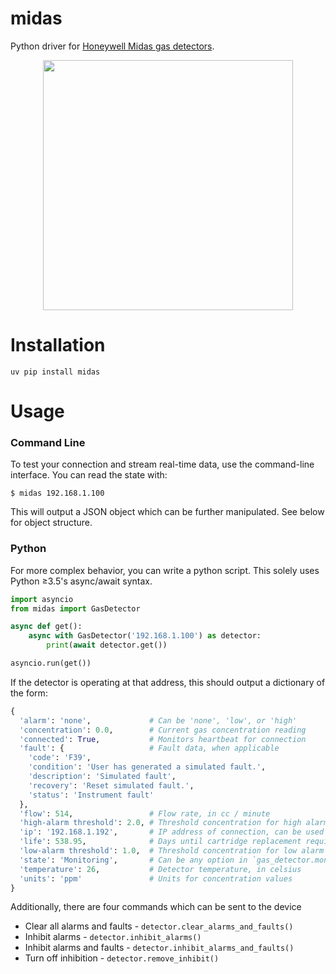 midas
=====

Python driver for [Honeywell Midas gas detectors](http://www.honeywellanalytics.com/en/products/Midas).

<p align="center">
  <img src="https://s7d1.scene7.com/is/image/Honeywell65/Midas" height="400" />
</p>

Installation
============

```
uv pip install midas
```

Usage
=====

### Command Line

To test your connection and stream real-time data, use the command-line
interface. You can read the state with:

```
$ midas 192.168.1.100
```

This will output a JSON object which can be further manipulated. See below for
object structure.


### Python

For more complex behavior, you can write a python script. This solely uses
Python ≥3.5's async/await syntax.

```python
import asyncio
from midas import GasDetector

async def get():
    async with GasDetector('192.168.1.100') as detector:
        print(await detector.get())

asyncio.run(get())
```

If the detector is operating at that address, this should output a
dictionary of the form:

```python
{
  'alarm': 'none',             # Can be 'none', 'low', or 'high'
  'concentration': 0.0,        # Current gas concentration reading
  'connected': True,           # Monitors heartbeat for connection
  'fault': {                   # Fault data, when applicable
    'code': 'F39',
    'condition': 'User has generated a simulated fault.',
    'description': 'Simulated fault',
    'recovery': 'Reset simulated fault.',
    'status': 'Instrument fault'
  },
  'flow': 514,                 # Flow rate, in cc / minute
  'high-alarm threshold': 2.0, # Threshold concentration for high alarm trigger
  'ip': '192.168.1.192',       # IP address of connection, can be used to link to Honeywell's own web interface
  'life': 538.95,              # Days until cartridge replacement required
  'low-alarm threshold': 1.0,  # Threshold concentration for low alarm trigger
  'state': 'Monitoring',       # Can be any option in `gas_detector.monitoring_status_options`
  'temperature': 26,           # Detector temperature, in celsius
  'units': 'ppm'               # Units for concentration values
}
```

Additionally, there are four commands which can be sent to the device
* Clear all alarms and faults - `detector.clear_alarms_and_faults()`
* Inhibit alarms - `detector.inhibit_alarms()`
* Inhibit alarms and faults - `detector.inhibit_alarms_and_faults()`
* Turn off inhibition - `detector.remove_inhibit()`
